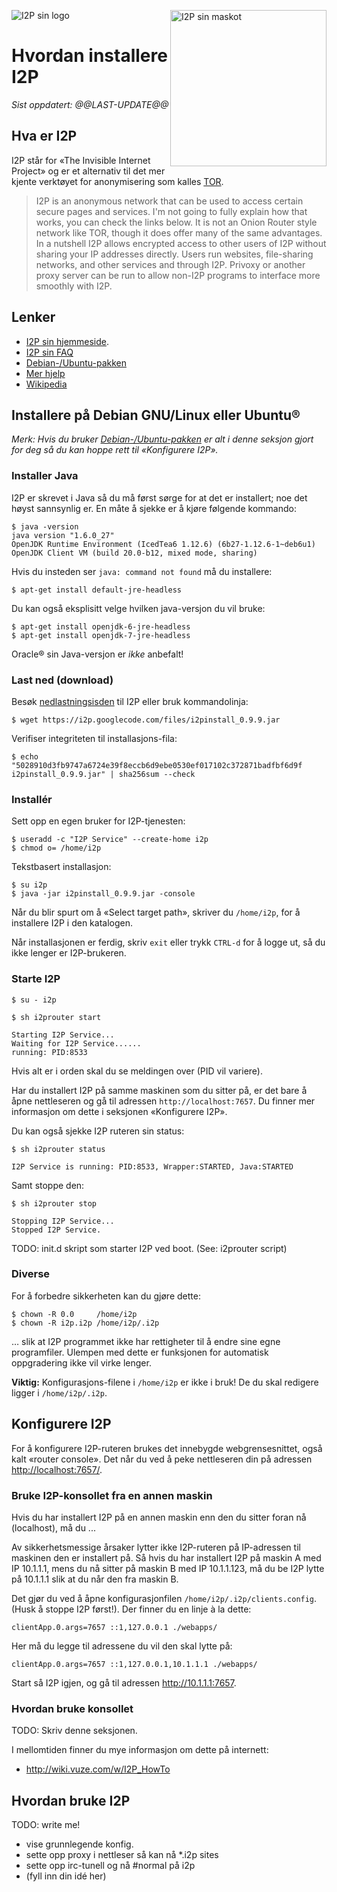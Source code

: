 <style>
  img[title=maskot] {
    float: right;
    width: 250px;
  }
</style>

</style>

![I2P sin maskot](i2p-mascot.svgz "maskot")
![I2P sin logo](i2p-logo.svgz "logo")


Hvordan installere I2P
======================

_Sist oppdatert: @@LAST-UPDATE@@_


## Hva er I2P ##

I2P står for «The Invisible Internet Project» og er et alternativ til
det mer kjente verktøyet for anonymisering som kalles
[TOR](https://torproject.org/).

> I2P is an anonymous network that can be used to access certain secure
> pages and services. I'm not going to fully explain how that works, you
> can check the links below. It is not an Onion Router style network
> like TOR, though it does offer many of the same advantages. In
> a nutshell I2P allows encrypted access to other users of I2P without
> sharing your IP addresses directly. Users run websites, file-sharing
> networks, and other services and through I2P. Privoxy or another proxy
> server can be run to allow non-I2P programs to interface more smoothly
> with I2P.



## Lenker ##

* [I2P sin hjemmeside](https://geti2p.net/).
* [I2P sin FAQ](https://geti2p.net/en/faq)
* [Debian-/Ubuntu-pakken](https://geti2p.net/en/download/debian)
* [Mer hjelp](https://help.ubuntu.com/community/I2P)
* [Wikipedia](http://en.wikipedia.org/wiki/I2P)



## Installere på Debian GNU/Linux eller Ubuntu® ##

_Merk: Hvis du bruker
[Debian-/Ubuntu-pakken](https://geti2p.net/en/download/debian) er alt
i denne seksjon gjort for deg så du kan hoppe rett til «Konfigurere
I2P»._


### Installer Java ###

I2P er skrevet i Java så du må først sørge for at det er installert; noe
det høyst sannsynlig er. En måte å sjekke er å kjøre følgende kommando:

    $ java -version
    java version "1.6.0_27"
    OpenJDK Runtime Environment (IcedTea6 1.12.6) (6b27-1.12.6-1~deb6u1)
    OpenJDK Client VM (build 20.0-b12, mixed mode, sharing)

Hvis du insteden ser `java: command not found` må du installere:

    $ apt-get install default-jre-headless

Du kan også eksplisitt velge hvilken java-versjon du vil bruke:

    $ apt-get install openjdk-6-jre-headless
    $ apt-get install openjdk-7-jre-headless

Oracle® sin Java-versjon er *ikke* anbefalt!


### Last ned (download) ###

Besøk [nedlastningsisden](https://geti2p.net/en/download) til I2P eller
bruk kommandolinja:

    $ wget https://i2p.googlecode.com/files/i2pinstall_0.9.9.jar

Verifiser integriteten til installasjons-fila:

    $ echo "5028910d3fb9747a6724e39f8eccb6d9ebe0530ef017102c372871badfbf6d9f i2pinstall_0.9.9.jar" | sha256sum --check


### Installér ###

Sett opp en egen bruker for I2P-tjenesten:

    $ useradd -c "I2P Service" --create-home i2p
    $ chmod o= /home/i2p

Tekstbasert installasjon:

    $ su i2p
    $ java -jar i2pinstall_0.9.9.jar -console

Når du blir spurt om å «Select target path», skriver du `/home/i2p`, for
å installere I2P i den katalogen.

Når installasjonen er ferdig, skriv `exit` eller trykk `CTRL-d` for
å logge ut, så du ikke lenger er I2P-brukeren.


### Starte I2P ###

    $ su - i2p

    $ sh i2prouter start

    Starting I2P Service...
    Waiting for I2P Service......
    running: PID:8533

Hvis alt er i orden skal du se meldingen over (PID vil variere).

Har du installert I2P på samme maskinen som du sitter på, er det bare å
åpne nettleseren og gå til adressen `http://localhost:7657`. Du finner
mer informasjon om dette i seksjonen «Konfigurere I2P».

Du kan også sjekke I2P ruteren sin status:

    $ sh i2prouter status

    I2P Service is running: PID:8533, Wrapper:STARTED, Java:STARTED

Samt stoppe den:

    $ sh i2prouter stop

    Stopping I2P Service...
    Stopped I2P Service.

TODO: init.d skript som starter I2P ved boot. (See: i2prouter script)


### Diverse ###

For å forbedre sikkerheten kan du gjøre dette:

    $ chown -R 0.0     /home/i2p
    $ chown -R i2p.i2p /home/i2p/.i2p

… slik at I2P programmet ikke har rettigheter til å endre sine egne
programfiler. Ulempen med dette er funksjonen for automatisk oppgradering
ikke vil virke lenger.

**Viktig:** Konfigurasjons-filene i `/home/i2p` er ikke i bruk! De du
skal redigere ligger i `/home/i2p/.i2p`.



## Konfigurere I2P ##

For å konfigurere I2P-ruteren brukes det innebygde webgrensesnittet,
også kalt «router console». Det når du ved å peke nettleseren din på
adressen <http://localhost:7657/>.

### Bruke I2P-konsollet fra en annen maskin ###

Hvis du har installert I2P på en annen maskin enn den du sitter foran
nå (localhost), må du ...

Av sikkerhetsmessige årsaker lytter ikke I2P-ruteren på IP-adressen til
maskinen den er installert på. Så hvis du har installert I2P på maskin
A med IP 10.1.1.1, mens du nå sitter på maskin B med IP 10.1.1.123, må
du be I2P lytte på 10.1.1.1 slik at du når den fra maskin B.

Det gjør du ved å åpne konfigurasjonfilen `/home/i2p/.i2p/clients.config`.
(Husk å stoppe I2P først!). Der finner du en linje à la dette:

    clientApp.0.args=7657 ::1,127.0.0.1 ./webapps/

Her må du legge til adressene du vil den skal lytte på:

    clientApp.0.args=7657 ::1,127.0.0.1,10.1.1.1 ./webapps/

Start så I2P igjen, og gå til adressen <http://10.1.1.1:7657>.


### Hvordan bruke konsollet ###

TODO: Skriv denne seksjonen.

I mellomtiden finner du mye informasjon om dette på internett:

* <http://wiki.vuze.com/w/I2P_HowTo>



## Hvordan bruke I2P ##

TODO: write me!

* vise grunnlegende konfig.
* sette opp proxy i nettleser så kan nå \*.i2p sites
* sette opp irc-tunell og nå #normal på i2p
* (fyll inn din idé her)

<!--
$ firefox -P I2P -new-instance
-->


<!-- NOTATER -->

<!--
## Redigere konfigurasjonsfiler ##

*Merk:* Dette er for viderekommende Jeg anbefaler å bruke det grafiske
konsolet for å gjøre endringer.

Husk å stoppe I2P ruteren før du endrer disse filene!

Hvis du ikke er ufeilbar, er det lurt å ta en backup av filene du skal
endre.

    $ cd /home/i2p/.i2p
    $ for file in *.config; do cp $file $file.orig; done
-->


<!--
FILER i /home/i2p/

wrapper.config
# wrapper.java.maxmemory=128

i2prouter
# startup script. contains changeable variables

.i2p/wrapper.log
.i2p/logs/log-router-0.txt

.i2p/i2p.status
# STARTED

.i2p/clients.config
# clientApp.0.args=7657 ::1,127.0.0.1,10.1.1.1 ./webapps/
-->

<!--
Select target path [/root] 
> /home/i2p

TODO: Filene til I2P burde ikke være skrivbare. Så splitt i statiske
og /var/run/i2p.  (Men da kan man ikke oppgradere fra GUI consolet).
-->

<!--
Grafisk installasjon. (Jeg har ikke testet denne.)

    $ java -jar i2pinstall_0.9.7.jar
-->
